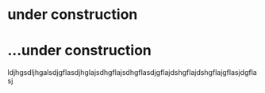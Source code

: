 # under construction
# ...under construction
ldjhgsdljhgalsdjgflasdjhglajsdhgflajsdhgflasdjgflajdshgflajdshgflajgflasjdgflasj
